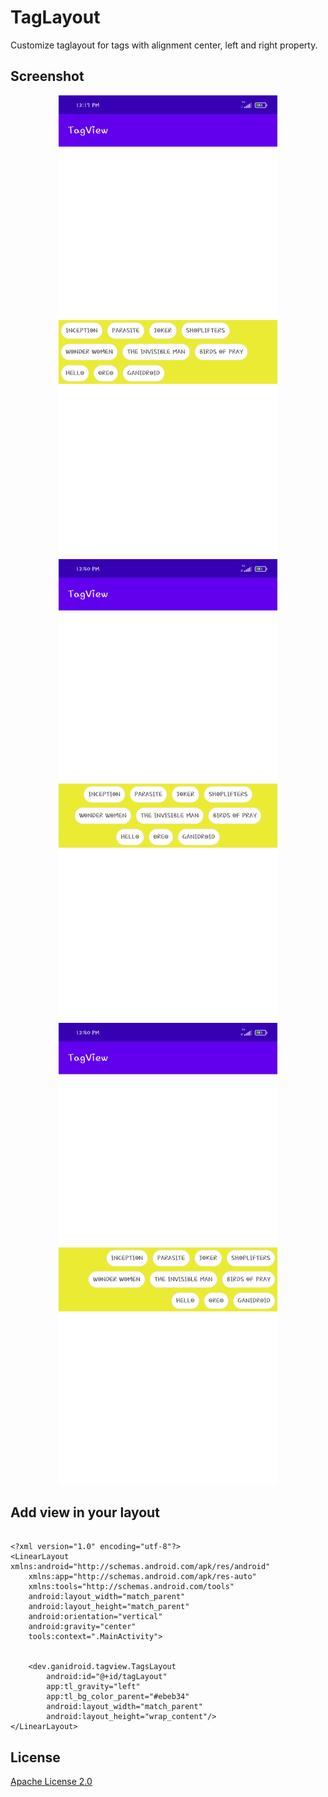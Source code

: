 # TagLayout
Customize taglayout for tags with alignment center, left and right property.

## Screenshot

<p align="center">
  <img src="https://github.com/ganeshkatikar/TagLayout/blob/master/app/src/main/res/raw/left.jpg" width="350" title="hover text">
  <img src="https://github.com/ganeshkatikar/TagLayout/blob/master/app/src/main/res/raw/center.jpg" width="350" alt="accessibility text">
<img src="https://github.com/ganeshkatikar/TagLayout/blob/master/app/src/main/res/raw/right.jpg" width="350" alt="accessibility text">
</p>

## Add view in your layout

```android

<?xml version="1.0" encoding="utf-8"?>
<LinearLayout xmlns:android="http://schemas.android.com/apk/res/android"
    xmlns:app="http://schemas.android.com/apk/res-auto"
    xmlns:tools="http://schemas.android.com/tools"
    android:layout_width="match_parent"
    android:layout_height="match_parent"
    android:orientation="vertical"
    android:gravity="center"
    tools:context=".MainActivity">


    <dev.ganidroid.tagview.TagsLayout
        android:id="@+id/tagLayout"
        app:tl_gravity="left"
        app:tl_bg_color_parent="#ebeb34"
        android:layout_width="match_parent"
        android:layout_height="wrap_content"/>
</LinearLayout>
```

## License
[Apache License 2.0](https://choosealicense.com/licenses/apache-2.0/)
